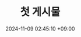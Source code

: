 ---
title: 첫 게시물
date: 2024-11-09 02:45:10 +09:00
categories: [메인 카테고리, 서브 카테고리]
tags:
  [
    
  ]
---